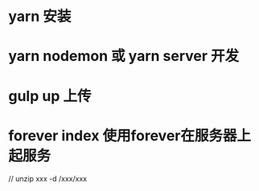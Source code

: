 # yarn 安装

# yarn nodemon 或 yarn server 开发

# gulp up 上传

# forever index 使用forever在服务器上起服务

// unzip xxx -d /xxx/xxx